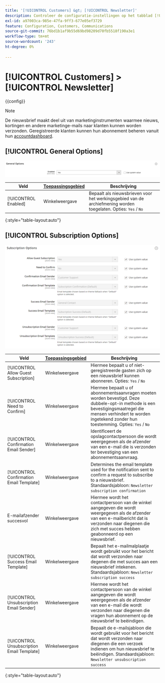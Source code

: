 ```yaml
---
title: '[!UICONTROL Customers] &gt; [!UICONTROL Newsletter]'
description: Controleer de configuratie-instellingen op het tabblad [!UICONTROL Customers] &gt; [!UICONTROL Newsletter] pagina van de Commerce Admin.
exl-id: a97003ca-985e-47fa-9ff3-677e05ef3729
feature: Configuration, Customers, Communications
source-git-commit: 76bd1b1af9b55d69bd98209d70fb5518f190a3e1
workflow-type: tm+mt
source-wordcount: '243'
ht-degree: 0%

---
```


# [!UICONTROL Customers] > [!UICONTROL Newsletter]

{{config}}

>[!NOTE]
>
>De nieuwsbrief maakt deel uit van marketinginstrumenten waarmee nieuws, kortingen en andere marketinge-mails naar klanten kunnen worden verzonden. Geregistreerde klanten kunnen hun abonnement beheren vanuit hun [accountdashboard](../../customers/account-dashboard-my-account.md).

## [!UICONTROL General Options]

![Algemene opties](./assets/newsletter-general-options.png)<!-- zoom -->

| Veld | [Toepassingsgebied](../../getting-started/websites-stores-views.md#scope-settings) | Beschrijving |
|--- |--- |--- |
| [!UICONTROL Enabled] | Winkelweergave | Bepaalt als nieuwsbrieven voor het werkingsgebied van de archiefmening worden toegelaten. Opties: `Yes` / `No` |

{:style=&quot;table-layout:auto&quot;}

## [!UICONTROL Subscription Options]

![Subscription Options](./assets/newsletter-subscription-options.png)<!-- zoom -->

<!-- [Subscription Options](https://docs.magento.com/user-guide/marketing/newsletter-configuration.html) -->

| Veld | [Toepassingsgebied](../../getting-started/websites-stores-views.md#scope-settings) | Beschrijving |
|--- |--- |--- |
| [!UICONTROL Allow Guest Subscription] | Winkelweergave | Hiermee bepaalt u of niet-geregistreerde gasten zich op een nieuwsbrief kunnen abonneren. Opties: `Yes` / `No` |
| [!UICONTROL Need to Confirm] | Winkelweergave | Hiermee bepaalt u of abonnementsaanvragen moeten worden bevestigd. Deze dubbele-opt-in methode is een bevestigingsmaatregel die mensen verhindert te worden ingetekend zonder hun toestemming. Opties: `Yes` / `No` |
| [!UICONTROL Confirmation Email Sender] | Winkelweergave | Identificeert de opslagcontactpersoon die wordt weergegeven als de afzender van een e-mail die is verzonden ter bevestiging van een abonnementsaanvraag. |
| [!UICONTROL Confirmation Email Template] | Winkelweergave | Determines the email template used for the notification sent to confirm a request to subscribe to a nieuwsbrief. Standaardsjabloon: `Newsletter subscription confirmation` |
| E-mailafzender succesvol | Winkelweergave | Hiermee wordt het contactpersoon van de winkel aangegeven die wordt weergegeven als de afzender van een e-mailbericht dat is verzonden naar diegenen die zich met succes hebben geabonneerd op een nieuwsbrief. |
| [!UICONTROL Success Email Template] | Winkelweergave | Bepaalt het e-mailmalplaatje wordt gebruikt voor het bericht dat wordt verzonden naar degenen die met succes aan een nieuwsbrief intekenen. Standaardsjabloon: `Newsletter subscription success` |
| [!UICONTROL Unsubscription Email Sender] | Winkelweergave | Hiermee wordt het contactpersoon van de winkel aangegeven die wordt weergegeven als de afzender van een e-mail die wordt verzonden naar diegenen die vragen hun abonnement op de nieuwsbrief te beëindigen. |
| [!UICONTROL Unsubscription Email Template] | Winkelweergave | Bepaalt de e-mailsjabloon die wordt gebruikt voor het bericht dat wordt verzonden naar diegenen die een verzoek indienen om hun nieuwsbrief te beëindigen. Standaardsjabloon: `Newsletter unsubscription success` |

{:style=&quot;table-layout:auto&quot;}
